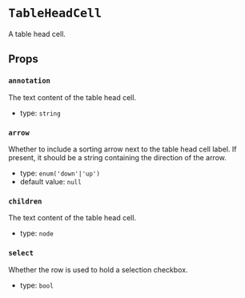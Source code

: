 `TableHeadCell`
===============

A table head cell.

Props
-----

### `annotation`

The text content of the table head cell.

- type: `string`


### `arrow`

Whether to include a sorting arrow next to the table head cell label. If present, it should be a string containing the direction of the arrow.

- type: `enum('down'|'up')`
- default value: `null`


### `children`

The text content of the table head cell.

- type: `node`


### `select`

Whether the row is used to hold a selection checkbox.

- type: `bool`

